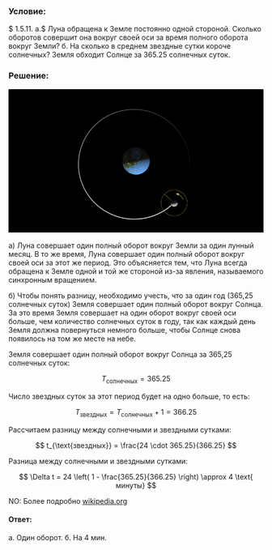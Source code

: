 ###  Условие:

$ 1.5.11. а.$ Луна обращена к Земле постоянно одной стороной. Сколько оборотов совершит она вокруг своей оси за время полного оборота вокруг Земли?
б. На сколько в среднем звездные сутки короче солнечных? Земля обходит Солнце за $365.25$ солнечных суток.

###  Решение:

![ Вращение Луны вокруг Земли |800x450, 59%](../../img/1.5.11/moon.webp)

а) Луна совершает один полный оборот вокруг Земли за один лунный месяц. В то же время, Луна совершает один полный оборот вокруг своей оси за этот же период. Это объясняется тем, что Луна всегда обращена к Земле одной и той же стороной из-за явления, называемого синхронным вращением.

б) Чтобы понять разницу, необходимо учесть, что за один год (365,25 солнечных суток) Земля совершает один полный оборот вокруг Солнца. За это время Земля совершает на один оборот вокруг своей оси больше, чем количество солнечных суток в году, так как каждый день Земля должна повернуться немного больше, чтобы Солнце снова появилось на том же месте на небе.

Земля совершает один полный оборот вокруг Солнца за 365,25 солнечных суток:

$$
T_{\text{солнечных}} = 365.25
$$

Число звездных суток за этот период будет на одно больше, то есть:

$$
T_{\text{звездных}} = T_{\text{солнечных}} + 1 = 366.25
$$

Рассчитаем разницу между солнечными и звездными сутками:

$$
t_{\text{звездных}} = \frac{24 \cdot 365.25}{366.25}
$$

Разница между солнечными и звездными сутками:

$$
\Delta t = 24 \left( 1 - \frac{365.25}{366.25} \right) \approx 4 \text{ минуты}
$$

NO: Более подробно [wikipedia.org](https://en.wikipedia.org/wiki/Sidereal_time)

#### Ответ:

а. Один оборот.
б. На 4 мин.